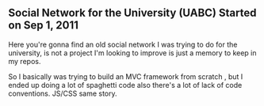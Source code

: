
## Social Network for the University (UABC) Started on Sep 1, 2011
Here you're gonna find an old social network I was trying to do for the university, 
is not a project I'm looking to improve is just a memory to keep in my repos. 

So I basically was trying to build an MVC framework from scratch , but I ended up doing a lot of spaghetti code also 
there's a lot of lack of code conventions. JS/CSS same story. 

